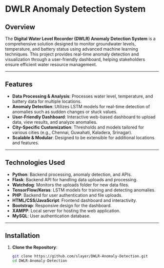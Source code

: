 # DWLR Anomaly Detection System

## Overview

The **Digital Water Level Recorder (DWLR) Anomaly Detection System** is a comprehensive solution designed to monitor groundwater levels, temperature, and battery status using advanced machine learning techniques. This project provides real-time anomaly detection and visualization through a user-friendly dashboard, helping stakeholders ensure efficient water resource management.

---

## Features

- **Data Processing & Analysis**: Processes water level, temperature, and battery data for multiple locations.
- **Anomaly Detection**: Utilizes LSTM models for real-time detection of anomalies such as sudden changes or stuck values.
- **User-Friendly Dashboard**: Interactive web-based dashboard to upload data, view results, and analyze anomalies.
- **City-Specific Customization**: Thresholds and models tailored for various cities (e.g., Chennai, Guwahati, Kaladera, Srinagar).
- **Scalable & Modular**: Designed to be extensible for additional locations and features.

---

## Technologies Used

- **Python**: Backend processing, anomaly detection, and APIs.
- **Flask**: Backend API for handling data uploads and processing.
- **Watchdog**: Monitors the uploads folder for new data files.
- **TensorFlow/Keras**: LSTM models for training and detecting anomalies.
- **PHP**: Backend for user authentication and file uploads.
- **HTML/CSS/JavaScript**: Frontend dashboard and interactivity.
- **Bootstrap**: Responsive design for the dashboard.
- **XAMPP**: Local server for hosting the web application.
- **MySQL**: User authentication database.

---

## Installation

1. **Clone the Repository**:
   ```bash
   git clone https://github.com/slayer/DWLR-Anomaly-Detection.git
   cd DWLR-Anomaly-Detection
